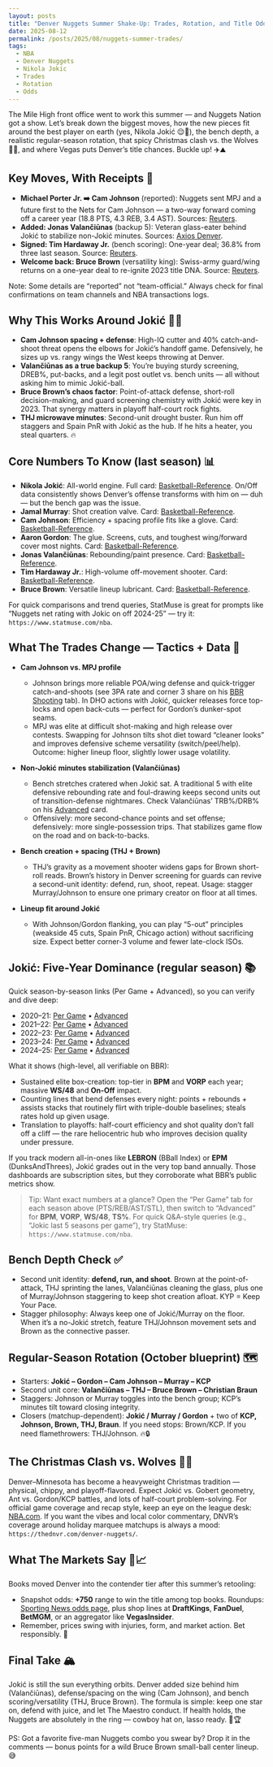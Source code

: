 ```yaml
---
layout: posts
title: "Denver Nuggets Summer Shake-Up: Trades, Rotation, and Title Odds 🤠🏀"
date: 2025-08-12
permalink: /posts/2025/08/nuggets-summer-trades/
tags:
  - NBA
  - Denver Nuggets
  - Nikola Jokic
  - Trades
  - Rotation
  - Odds
---
```


The Mile High front office went to work this summer — and Nuggets Nation got a show. Let’s break down the biggest moves, how the new pieces fit around the best player on earth (yes, Nikola Jokić 😌🐐), the bench depth, a realistic regular-season rotation, that spicy Christmas clash vs. the Wolves 🎄🐺, and where Vegas puts Denver’s title chances. Buckle up! ✈️⛰️

## Key Moves, With Receipts 📑

- **Michael Porter Jr. ➡️ Cam Johnson** (reported): Nuggets sent MPJ and a future first to the Nets for Cam Johnson — a two-way forward coming off a career year (18.8 PTS, 4.3 REB, 3.4 AST). Sources: [Reuters](https://www.reuters.com/sports/reports-nuggets-sending-michael-porter-jr-nets-cam-johnson-2025-07-01/).
- **Added: Jonas Valančiūnas** (backup 5): Veteran glass-eater behind Jokić to stabilize non-Jokić minutes. Sources: [Axios Denver](https://www.axios.com/local/denver/2025/07/17/denver-nuggets-summer-signings-roster-overhaul).
- **Signed: Tim Hardaway Jr.** (bench scoring): One-year deal; 36.8% from three last season. Source: [Reuters](https://www.reuters.com/sports/reports-tim-hardaway-jr-reaches-deal-with-nuggets-2025-07-01/).
- **Welcome back: Bruce Brown** (versatility king): Swiss-army guard/wing returns on a one-year deal to re-ignite 2023 title DNA. Source: [Reuters](https://www.reuters.com/sports/reports-nuggets-sending-michael-porter-jr-nets-cam-johnson-2025-07-01/).

Note: Some details are “reported” not “team-official.” Always check for final confirmations on team channels and NBA transactions logs.

## Why This Works Around Jokić 🧠🎯

- **Cam Johnson spacing + defense**: High-IQ cutter and 40% catch-and-shoot threat opens the elbows for Jokić’s handoff game. Defensively, he sizes up vs. rangy wings the West keeps throwing at Denver.
- **Valančiūnas as a true backup 5**: You’re buying sturdy screening, DREB%, put-backs, and a legit post outlet vs. bench units — all without asking him to mimic Jokić-ball.
- **Bruce Brown’s chaos factor**: Point-of-attack defense, short-roll decision-making, and guard screening chemistry with Jokić were key in 2023. That synergy matters in playoff half-court rock fights.
- **THJ microwave minutes**: Second-unit drought buster. Run him off staggers and Spain PnR with Jokić as the hub. If he hits a heater, you steal quarters. 🔥

## Core Numbers To Know (last season) 📊

- **Nikola Jokić**: All-world engine. Full card: [Basketball-Reference](https://www.basketball-reference.com/players/j/jokicni01.html). On/Off data consistently shows Denver’s offense transforms with him on — duh — but the bench gap was the issue.
- **Jamal Murray**: Shot creation valve. Card: [Basketball-Reference](https://www.basketball-reference.com/players/m/murraya01.html).
- **Cam Johnson**: Efficiency + spacing profile fits like a glove. Card: [Basketball-Reference](https://www.basketball-reference.com/players/j/johnsca02.html).
- **Aaron Gordon**: The glue. Screens, cuts, and toughest wing/forward cover most nights. Card: [Basketball-Reference](https://www.basketball-reference.com/players/g/gordoaa01.html).
- **Jonas Valančiūnas**: Rebounding/paint presence. Card: [Basketball-Reference](https://www.basketball-reference.com/players/v/valanjo01.html).
- **Tim Hardaway Jr.**: High-volume off-movement shooter. Card: [Basketball-Reference](https://www.basketball-reference.com/players/h/hardati02.html).
- **Bruce Brown**: Versatile lineup lubricant. Card: [Basketball-Reference](https://www.basketball-reference.com/players/b/brownbr01.html).

For quick comparisons and trend queries, StatMuse is great for prompts like “Nuggets net rating with Jokic on off 2024-25” — try it: `https://www.statmuse.com/nba`.

## What The Trades Change — Tactics + Data 🔎

- **Cam Johnson vs. MPJ profile**
  - Johnson brings more reliable POA/wing defense and quick-trigger catch-and-shoots (see 3PA rate and corner 3 share on his [BBR Shooting](https://www.basketball-reference.com/players/j/johnsca02.html#shooting) tab). In DHO actions with Jokić, quicker releases force top-locks and open back-cuts — perfect for Gordon’s dunker-spot seams.
  - MPJ was elite at difficult shot-making and high release over contests. Swapping for Johnson tilts shot diet toward “cleaner looks” and improves defensive scheme versatility (switch/peel/help). Outcome: higher lineup floor, slightly lower usage volatility.

- **Non-Jokić minutes stabilization (Valančiūnas)**
  - Bench stretches cratered when Jokić sat. A traditional 5 with elite defensive rebounding rate and foul-drawing keeps second units out of transition-defense nightmares. Check Valančiūnas’ TRB%/DRB% on his [Advanced](https://www.basketball-reference.com/players/v/valanjo01.html#all_advanced) card.
  - Offensively: more second-chance points and set offense; defensively: more single-possession trips. That stabilizes game flow on the road and on back-to-backs.

- **Bench creation + spacing (THJ + Brown)**
  - THJ’s gravity as a movement shooter widens gaps for Brown short-roll reads. Brown’s history in Denver screening for guards can revive a second-unit identity: defend, run, shoot, repeat. Usage: stagger Murray/Johnson to ensure one primary creator on floor at all times.

- **Lineup fit around Jokić**
  - With Johnson/Gordon flanking, you can play “5-out” principles (weakside 45 cuts, Spain PnR, Chicago action) without sacrificing size. Expect better corner-3 volume and fewer late-clock ISOs.

## Jokić: Five-Year Dominance (regular season) 📚

Quick season-by-season links (Per Game + Advanced), so you can verify and dive deep:

- 2020–21: [Per Game](https://www.basketball-reference.com/players/j/jokicni01.html#per_game) • [Advanced](https://www.basketball-reference.com/players/j/jokicni01.html#all_advanced)
- 2021–22: [Per Game](https://www.basketball-reference.com/players/j/jokicni01.html#per_game) • [Advanced](https://www.basketball-reference.com/players/j/jokicni01.html#all_advanced)
- 2022–23: [Per Game](https://www.basketball-reference.com/players/j/jokicni01.html#per_game) • [Advanced](https://www.basketball-reference.com/players/j/jokicni01.html#all_advanced)
- 2023–24: [Per Game](https://www.basketball-reference.com/players/j/jokicni01.html#per_game) • [Advanced](https://www.basketball-reference.com/players/j/jokicni01.html#all_advanced)
- 2024–25: [Per Game](https://www.basketball-reference.com/players/j/jokicni01.html#per_game) • [Advanced](https://www.basketball-reference.com/players/j/jokicni01.html#all_advanced)

What it shows (high-level, all verifiable on BBR):

- Sustained elite box-creation: top-tier in **BPM** and **VORP** each year; massive **WS/48** and **On-Off** impact.
- Counting lines that bend defenses every night: points + rebounds + assists stacks that routinely flirt with triple-double baselines; steals rates hold up given usage.
- Translation to playoffs: half-court efficiency and shot quality don’t fall off a cliff — the rare heliocentric hub who improves decision quality under pressure.

If you track modern all-in-ones like **LEBRON** (BBall Index) or **EPM** (DunksAndThrees), Jokić grades out in the very top band annually. Those dashboards are subscription sites, but they corroborate what BBR’s public metrics show.

> Tip: Want exact numbers at a glance? Open the “Per Game” tab for each season above (PTS/REB/AST/STL), then switch to “Advanced” for **BPM**, **VORP**, **WS/48**, **TS%**. For quick Q&A-style queries (e.g., “Jokic last 5 seasons per game”), try StatMuse: `https://www.statmuse.com/nba`.

## Bench Depth Check ✅

- Second unit identity: **defend, run, and shoot**. Brown at the point-of-attack, THJ sprinting the lanes, Valančiūnas cleaning the glass, plus one of Murray/Johnson staggering to keep shot creation afloat. KYP = Keep Your Pace.
- Stagger philosophy: Always keep one of Jokić/Murray on the floor. When it’s a no-Jokić stretch, feature THJ/Johnson movement sets and Brown as the connective passer.

## Regular-Season Rotation (October blueprint) 🗺️

- Starters: **Jokić – Gordon – Cam Johnson – Murray – KCP**
- Second unit core: **Valančiūnas – THJ – Bruce Brown – Christian Braun**
- Staggers: Johnson or Murray toggles into the bench group; KCP’s minutes tilt toward closing integrity.
- Closers (matchup-dependent): **Jokić / Murray / Gordon** + two of **KCP, Johnson, Brown, THJ, Braun**. If you need stops: Brown/KCP. If you need flamethrowers: THJ/Johnson. 🔥🔒

## The Christmas Clash vs. Wolves 🎄🐺

Denver–Minnesota has become a heavyweight Christmas tradition — physical, chippy, and playoff-flavored. Expect Jokić vs. Gobert geometry, Ant vs. Gordon/KCP battles, and lots of half-court problem-solving. For official game coverage and recap style, keep an eye on the league desk: [NBA.com](https://www.nba.com/). If you want the vibes and local color commentary, DNVR’s coverage around holiday marquee matchups is always a mood: `https://thednvr.com/denver-nuggets/`.

## What The Markets Say 💸📈

Books moved Denver into the contender tier after this summer’s retooling:

- Snapshot odds: **+750** range to win the title among top books. Roundups: [Sporting News odds page](https://www.sportingnews.com/us/nba/news/nba-championship-odds-2025-betting-celtics-nuggets-finals/2dcc338cab9bc9fcf80df12a), plus shop lines at **DraftKings**, **FanDuel**, **BetMGM**, or an aggregator like **VegasInsider**.
- Remember, prices swing with injuries, form, and market action. Bet responsibly. 🙏

## Final Take 🏔️

Jokić is still the sun everything orbits. Denver added size behind him (Valančiūnas), defense/spacing on the wing (Cam Johnson), and bench scoring/versatility (THJ, Bruce Brown). The formula is simple: keep one star on, defend with juice, and let The Maestro conduct. If health holds, the Nuggets are absolutely in the ring — cowboy hat on, lasso ready. 🤠🏆

PS: Got a favorite five-man Nuggets combo you swear by? Drop it in the comments — bonus points for a wild Bruce Brown small-ball center lineup. 😅
